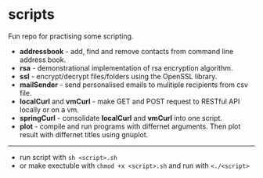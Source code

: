 # scripts

Fun repo for practising some scripting.

* **addressbook** - add, find and remove contacts from command line address book.
* **rsa** - demonstrational implementation of rsa encryption algorithm.
* **ssl** - encrypt/decrypt files/folders using the OpenSSL library.
* **mailSender** - send personalised emails to mulitiple recipients from csv file.
* **localCurl** and **vmCurl** - make GET and POST request to RESTful API locally or on a vm.
* **springCurl** - consolidate **localCurl** and **vmCurl** into one script.
* **plot** - compile and run programs with differnet arguments. Then plot result with differnet titles using gnuplot.
---
  * run script with `sh <script>.sh`
  * or make exectuble with `chmod +x <script>.sh` and run with `<./<script>`
